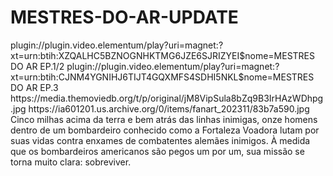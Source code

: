 # MESTRES-DO-AR-UPDATE

<item>
<title>[COLOR silver][B] MESTRES DO AR 1º TEMPORADA [/COLOR][/B][COLOR yellow]  FULL HD  [B][/COLOR][/B]</title>
<link>plugin://plugin.video.elementum/play?uri=magnet:?xt=urn:btih:XZQALHC5BZNOGNHKTMG6JZE6SJRIZYEI$nome=MESTRES DO AR EP.1/2</link>
<link>plugin://plugin.video.elementum/play?uri=magnet:?xt=urn:btih:CJNM4YGNIHJ6TIJT4GQXMFS4SDHI5NKL$nome=MESTRES DO AR EP.3</link>
<thumbnail>https://media.themoviedb.org/t/p/original/jM8VipSula8bZq9B3IrHAzWDhpg.jpg</thumbnail>
<fanart>https://ia601201.us.archive.org/0/items/fanart_202311/83b7a590.jpg</fanart>
<info> Cinco milhas acima da terra e bem atrás das linhas inimigas, onze homens dentro de um bombardeiro conhecido como a Fortaleza Voadora lutam por suas vidas contra enxames de combatentes alemães inimigos. À medida que os bombardeiros americanos são pegos um por um, sua missão se torna muito clara: sobreviver.</info>
</item>
